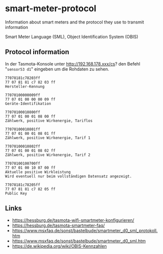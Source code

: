 # smart-meter-protocol
Information about smart meters and the protocol they use to transmit information

Smart Meter Language (SML),
Object Identification System (OBIS)

## Protocol information
In der Tasmota-Konsole unter http://192.168.178.xxx/cs? den Befehl "`sensor53 d1`" eingeben um die Rohdaten zu sehen.

```
77078181c78203ff
77 07 81 81 c7 82 03 ff
Hersteller-Kennung

77070100000009ff
77 07 01 00 00 00 09 ff
Geräte-Identifikation

77070100010800ff
77 07 01 00 01 08 00 ff
Zählwerk, positive Wirkenergie, Tariflos

77070100010801ff
77 07 01 00 01 08 01 ff
Zählwerk, positive Wirkenergie, Tarif 1

77070100010802ff
77 07 01 00 01 08 02 ff
Zählwerk, positive Wirkenergie, Tarif 2

77070100100700ff
77 07 01 00 10 07 00 ff
Aktuelle positive Wirkleistung
Wird eventuell nur beim vollständigen Datensatz angezeigt.

77078181c78205ff
77 07 81 81 c7 82 05 ff
Public Key
```

## Links
- https://hessburg.de/tasmota-wifi-smartmeter-konfigurieren/
- https://hessburg.de/tasmota-smartmeter-faq/
- https://www.msxfaq.de/sonst/bastelbude/smartmeter_d0_sml_protokoll.htm
- https://www.msxfaq.de/sonst/bastelbude/smartmeter_d0_sml.htm
- https://de.wikipedia.org/wiki/OBIS-Kennzahlen

